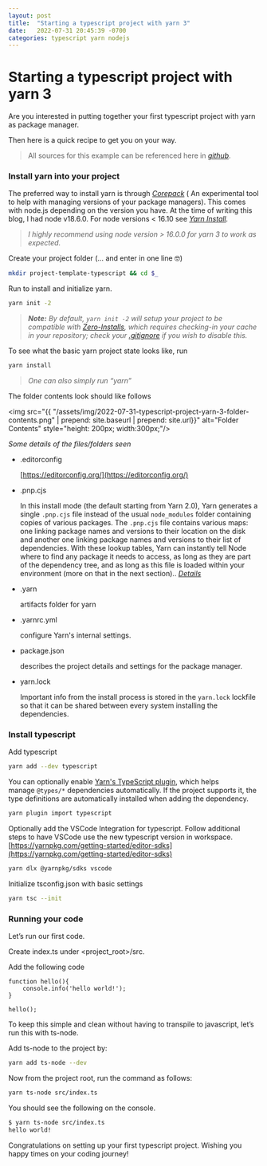```yaml
---
layout: post
title:  "Starting a typescript project with yarn 3"
date:   2022-07-31 20:45:39 -0700
categories: typescript yarn nodejs
---
```

# Starting a typescript project with yarn 3


Are you interested in putting together your first typescript project with yarn as package manager.

Then here is a quick recipe to get you on your way.
>All sources for this example can be referenced here in *[github](https://github.com/rabiddroid/example-typescript-template)*.
>

### Install yarn into your project

The preferred way to install yarn is through *[Corepack](https://github.com/nodejs/corepack)* ( An experimental tool to help with managing versions of your package managers). This comes with node.js depending on the version you have. At the time of writing this blog, I had node v18.6.0. For node versions < 16.10 see *[Yarn Install](https://yarnpkg.com/getting-started/install).*

> *I highly recommend using node version > 16.0.0 for yarn 3 to work as expected.*
>

Create your project folder (… and enter in one line 🤓)

```bash
mkdir project-template-typescript && cd $_
```

Run to install and initialize yarn.

```bash
yarn init -2
```

> ***Note:** By default, `yarn init -2` will setup your project to be compatible with [Zero-Installs](https://yarnpkg.com/features/zero-installs), which requires checking-in your cache in your repository; check your [.gitignore](https://yarnpkg.com/getting-started/qa#which-files-should-be-gitignored) if you wish to disable this.*
>

To see what the basic yarn project state looks like, run

```bash
yarn install
```

> *One can also simply run “yarn”*
>

The folder contents look should like follows

<img src="{{ "/assets/img/2022-07-31-typescript-project-yarn-3-folder-contents.png" | prepend: site.baseurl | prepend: site.url}}" alt="Folder Contents" style="height: 200px; width:300px;"/>

*Some details of the files/folders seen*

- .editorconfig

    [https://editorconfig.org/](https://editorconfig.org/)

- .pnp.cjs

    In this install mode (the default starting from Yarn 2.0), Yarn generates a single `.pnp.cjs` file instead of the usual `node_modules` folder containing copies of various packages. The `.pnp.cjs` file contains various maps: one linking package names and versions to their location on the disk and another one linking package names and versions to their list of dependencies. With these lookup tables, Yarn can instantly tell Node where to find any package it needs to access, as long as they are part of the dependency tree, and as long as this file is loaded within your environment (more on that in the next section).. [*Details*](https://yarnpkg.com/features/pnp/#fixing-node_modules)

- .yarn

    artifacts folder for yarn

- .yarnrc.yml

    configure Yarn's internal settings.

- package.json

    describes the project details and settings for the package manager.

- yarn.lock

    Important info from the install process is stored in the `yarn.lock` lockfile so that it can be shared between every system installing the dependencies.


### Install typescript

Add typescript

```bash
yarn add --dev typescript
```

You can optionally enable [Yarn's TypeScript plugin](https://github.com/yarnpkg/berry/tree/master/packages/plugin-typescript), which helps manage `@types/*` dependencies automatically. If the project supports it, the type definitions are automatically installed when adding the dependency.

```bash
yarn plugin import typescript
```

Optionally add the VSCode Integration for typescript. Follow additional steps to have VSCode use the new  typescript version in workspace. [https://yarnpkg.com/getting-started/editor-sdks](https://yarnpkg.com/getting-started/editor-sdks)

```bash
yarn dlx @yarnpkg/sdks vscode
```

Initialize tsconfig.json with basic settings

```bash
yarn tsc --init
```

### Running your code

Let’s run our first code.

Create index.ts under <project_root>/src.

Add the following code

```tsx
function hello(){
    console.info('hello world!');
}

hello();
```

To keep this simple and clean without having to transpile to javascript, let’s run this with ts-node.

Add ts-node to the project by:

```bash
yarn add ts-node --dev
```

Now from the project root, run the command as follows:

```bash
yarn ts-node src/index.ts
```

You should see the following on the console.

```bash
$ yarn ts-node src/index.ts
hello world!
```

Congratulations on setting up your first typescript project. Wishing you happy times on your coding journey!
